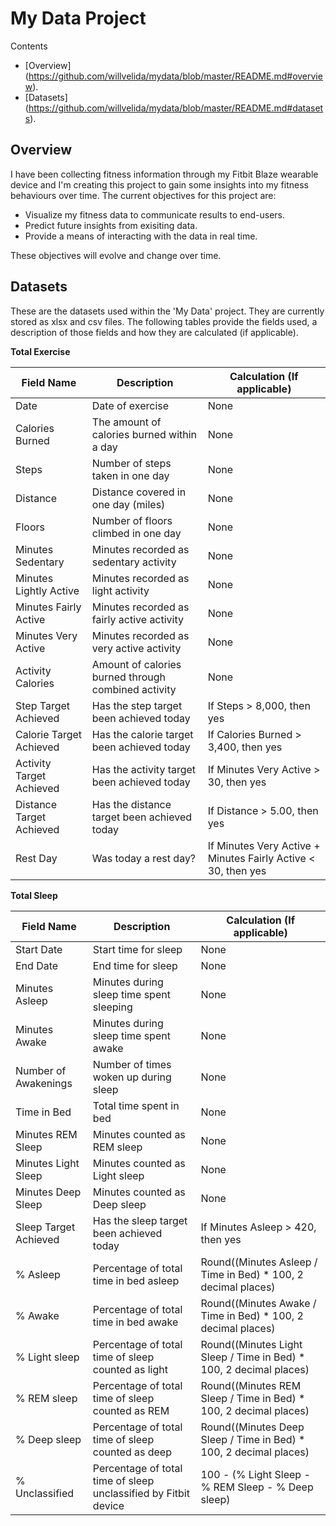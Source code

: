 # My Data Project

Contents

- [Overview] (https://github.com/willvelida/mydata/blob/master/README.md#overview).
- [Datasets] (https://github.com/willvelida/mydata/blob/master/README.md#datasets).

## Overview

I have been collecting fitness information through my Fitbit Blaze wearable device and I'm creating this project to gain some insights into my fitness behaviours over time. The current objectives for this project are:

* Visualize my fitness data to communicate results to end-users.
* Predict future insights from exisiting data.
* Provide a means of interacting with the data in real time.

These objectives will evolve and change over time.

## Datasets

These are the datasets used within the 'My Data' project. They are currently stored as xlsx and csv files. The following tables provide the fields used, a description of those fields and how they are calculated (if applicable).

**Total Exercise**

| Field Name | Description | Calculation (If applicable) |
|----------- | ----------- | ----------------------------|
| Date | Date of exercise | None |
| Calories Burned | The amount of calories burned within a day | None |
| Steps | Number of steps taken in one day | None |
| Distance | Distance covered in one day (miles) | None |
| Floors | Number of floors climbed in one day | None |
| Minutes Sedentary | Minutes recorded as sedentary activity | None |
| Minutes Lightly Active | Minutes recorded as light activity | None |
| Minutes Fairly Active | Minutes recorded as fairly active activity | None |
| Minutes Very Active | Minutes recorded as very active activity | None |
| Activity Calories | Amount of calories burned through combined activity | None |
| Step Target Achieved | Has the step target been achieved today | If Steps > 8,000, then yes |
| Calorie Target Achieved | Has the calorie target been achieved today | If Calories Burned > 3,400, then yes |
| Activity Target Achieved | Has the activity target been achieved today | If Minutes Very Active > 30, then yes |
| Distance Target Achieved | Has the distance target been achieved today | If Distance > 5.00, then yes |
| Rest Day | Was today a rest day? | If Minutes Very Active + Minutes Fairly Active < 30, then yes |

**Total Sleep**

| Field Name | Description | Calculation (If applicable) |
|----------- | ----------- | ----------------------------|
| Start Date | Start time for sleep | None |
| End Date | End time for sleep | None |
| Minutes Asleep | Minutes during sleep time spent sleeping | None |
| Minutes Awake | Minutes during sleep time spent awake | None |
| Number of Awakenings | Number of times woken up during sleep | None |
| Time in Bed | Total time spent in bed | None |
| Minutes REM Sleep | Minutes counted as REM sleep | None |
| Minutes Light Sleep | Minutes counted as Light sleep | None |
| Minutes Deep Sleep | Minutes counted as Deep sleep | None |
| Sleep Target Achieved | Has the sleep target been achieved today | If Minutes Asleep > 420, then yes |
| % Asleep | Percentage of total time in bed asleep | Round((Minutes Asleep / Time in Bed) * 100, 2 decimal places) |
| % Awake | Percentage of total time in bed awake | Round((Minutes Awake / Time in Bed) * 100, 2 decimal places) |
| % Light sleep | Percentage of total time of sleep counted as light | Round((Minutes Light Sleep / Time in Bed) * 100, 2 decimal places) |
| % REM sleep | Percentage of total time of sleep counted as REM | Round((Minutes REM Sleep / Time in Bed) * 100, 2 decimal places) |
| % Deep sleep | Percentage of total time of sleep counted as deep | Round((Minutes Deep Sleep / Time in Bed) * 100, 2 decimal places) |
| % Unclassified | Percentage of total time of sleep unclassified by Fitbit device | 100 - (% Light Sleep - % REM Sleep - % Deep sleep) |
